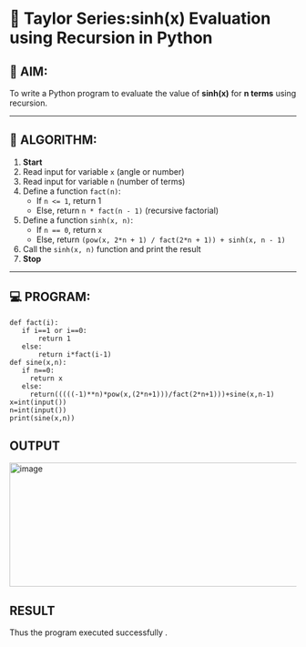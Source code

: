 # 📐 Taylor Series:sinh(x) Evaluation using Recursion in Python

## 🎯 AIM:
To write a Python program to evaluate the value of **sinh(x)** for **n terms** using recursion.

---

## 🧠 ALGORITHM:

1. **Start**
2. Read input for variable `x` (angle or number)
3. Read input for variable `n` (number of terms)
4. Define a function `fact(n)`:
   - If `n <= 1`, return 1
   - Else, return `n * fact(n - 1)` (recursive factorial)
5. Define a function `sinh(x, n)`:
   - If `n == 0`, return `x`
   - Else, return `(pow(x, 2*n + 1) / fact(2*n + 1)) + sinh(x, n - 1)`
6. Call the `sinh(x, n)` function and print the result
7. **Stop**

---

## 💻 PROGRAM:

    def fact(i):
       if i==1 or i==0:
           return 1
       else:
           return i*fact(i-1)
    def sine(x,n):
       if n==0:
         return x
       else:
         return(((((-1)**n)*pow(x,(2*n+1)))/fact(2*n+1)))+sine(x,n-1)
    x=int(input())
    n=int(input())
    print(sine(x,n))

## OUTPUT
 <img width="1172" height="218" alt="image" src="https://github.com/user-attachments/assets/6b66f5ae-035f-4116-9224-ec7f237f7209" />

## RESULT
Thus the program executed successfully .

